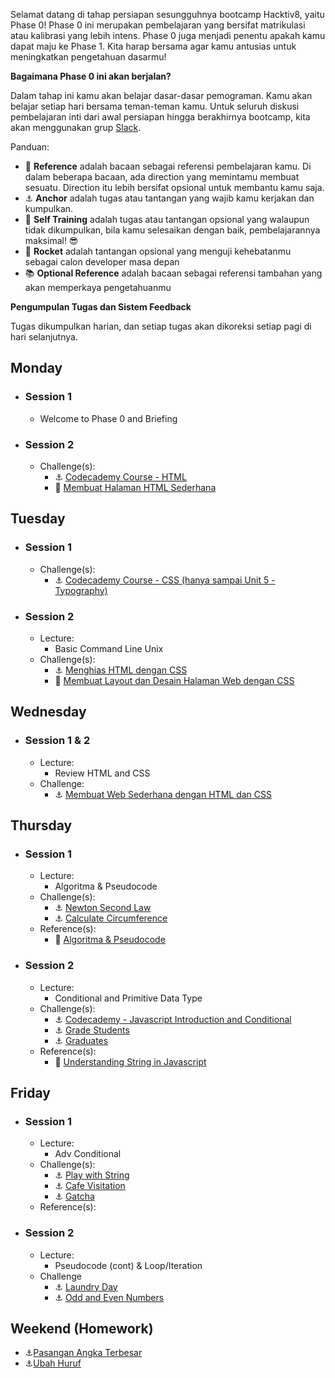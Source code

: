 
Selamat datang di tahap persiapan sesungguhnya bootcamp Hacktiv8, yaitu Phase 0! Phase 0 ini merupakan pembelajaran yang bersifat matrikulasi atau kalibrasi yang lebih intens. Phase 0 juga menjadi penentu apakah kamu dapat maju ke Phase 1. Kita harap bersama agar kamu antusias untuk meningkatkan pengetahuan dasarmu!

**Bagaimana Phase 0 ini akan berjalan?**

Dalam tahap ini kamu akan belajar dasar-dasar pemograman. Kamu akan belajar setiap hari bersama teman-teman kamu.
Untuk seluruh diskusi pembelajaran inti dari awal persiapan hingga berakhirnya bootcamp, kita akan menggunakan grup [Slack](https://slack.com/).

Panduan:
- :notebook_with_decorative_cover: **Reference** adalah bacaan sebagai referensi pembelajaran kamu. Di dalam beberapa bacaan, ada direction yang memintamu membuat sesuatu. Direction itu lebih bersifat opsional untuk membantu kamu saja.
- :anchor: **Anchor** adalah tugas atau tantangan yang wajib kamu kerjakan dan kumpulkan.
- 💪 **Self Training** adalah tugas atau tantangan opsional yang walaupun tidak dikumpulkan, bila kamu selesaikan dengan baik, pembelajarannya maksimal! 😎
- :rocket: **Rocket** adalah tantangan opsional yang menguji kehebatanmu sebagai calon developer masa depan
- :books: **Optional Reference** adalah bacaan sebagai referensi tambahan yang akan memperkaya pengetahuanmu

**Pengumpulan Tugas dan Sistem Feedback**

Tugas dikumpulkan harian, dan setiap tugas akan dikoreksi setiap pagi di hari selanjutnya.

## Monday
- ### Session 1
  - Welcome to Phase 0 and Briefing
- ### Session 2
  - Challenge(s):
    - :anchor: [Codecademy Course - HTML](https://www.codecademy.com/learn/learn-html)
    - :rocket: [Membuat Halaman HTML Sederhana](/week-1/challenges/rocket-laman-web-pertamaku.md)

## Tuesday
- ### Session 1
  - Challenge(s):
    - :anchor: [Codecademy Course - CSS (hanya sampai Unit 5 - Typography)](https://www.codecademy.com/learn/learn-css)
- ### Session 2
  - Lecture:
    - Basic Command Line Unix
  - Challenge(s):
    - :anchor: [Menghias HTML dengan CSS](/week-1/challenges/rocket-css-selector-and-styling.md)
    - :rocket: [Membuat Layout dan Desain Halaman Web dengan CSS](/week-1/challenges/rocket-css-layouting.md)

## Wednesday
- ### Session 1 & 2
  - Lecture:
    - Review HTML and CSS
  - Challenge:
    - :anchor: [Membuat Web Sederhana dengan HTML dan CSS](/week-1/challenges/anchor-web-sederhana.md)

## Thursday
- ### Session 1
  - Lecture:
    - Algoritma & Pseudocode
  - Challenge(s):
    - :anchor: [Newton Second Law](/week-1/challenges/anchor-newton-second-law.md)
    - :anchor: [Calculate Circumference](/week-1/challenges/anchor-calculate-circumference.md)
  - Reference(s):
    - :notebook_with_decorative_cover: [Algoritma & Pseudocode](/week-1/references/algorithm-pseudocode-conditional.md)

- ### Session 2
  - Lecture:
    - Conditional and Primitive Data Type
  - Challenge(s):
    - :anchor: [Codecademy - Javascript Introduction and Conditional](https://www.codecademy.com/learn/introduction-to-javascript)
    - :anchor: [Grade Students](/week-1/challenges/anchor-grade-students.md)
    - :anchor: [Graduates](/week-1/challenges/anchor-graduates.md)
  - Reference(s):
    - :notebook_with_decorative_cover: [Understanding String in Javascript](/week-1/references/js-string-reference.md)

## Friday
- ### Session 1
  - Lecture:
    - Adv Conditional
  - Challenge(s):
    - :anchor: [Play with String](/week-1/challenges/anchor-play-with-string.md)
    - :anchor: [Cafe Visitation]()
    - :anchor: [Gatcha]()
  - Reference(s):

- ### Session 2
  - Lecture:
    - Pseudocode (cont) & Loop/Iteration
  - Challenge
    - :anchor: [Laundry Day]()
    - :anchor: [Odd and Even Numbers]()

## Weekend (Homework)
  - :anchor:[Pasangan Angka Terbesar]()
  - :anchor:[Ubah Huruf]()
